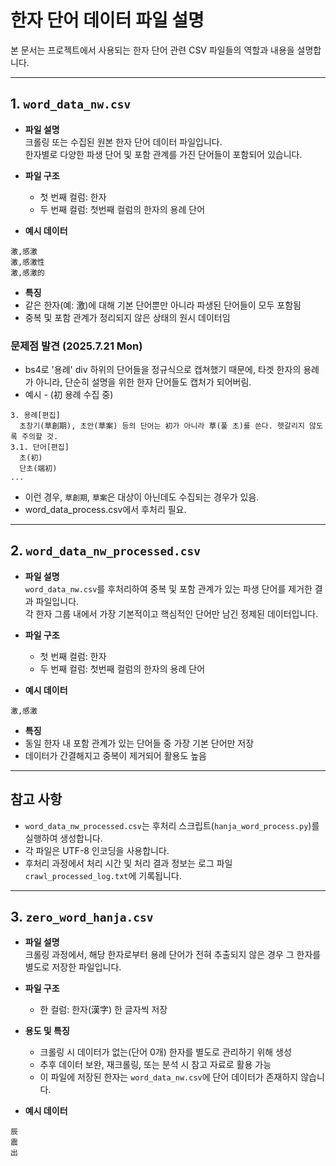 # 한자 단어 데이터 파일 설명

본 문서는 프로젝트에서 사용되는 한자 단어 관련 CSV 파일들의 역할과 내용을 설명합니다.

---

## 1. `word_data_nw.csv`

- **파일 설명**  
  크롤링 또는 수집된 원본 한자 단어 데이터 파일입니다.  
  한자별로 다양한 파생 단어 및 포함 관계를 가진 단어들이 포함되어 있습니다.

- **파일 구조**  
  - 첫 번째 컬럼: 한자 
  - 두 번째 컬럼: 첫번째 컬럼의 한자의 용례 단어

- **예시 데이터**  

```
激,感激
激,感激性
激,感激的
```

- **특징**  
- 같은 한자(예: 激)에 대해 기본 단어뿐만 아니라 파생된 단어들이 모두 포함됨  
- 중복 및 포함 관계가 정리되지 않은 상태의 원시 데이터임

### 문제점 발견 (2025.7.21 Mon)
- bs4로 '용례' div 하위의 단어들을 정규식으로 캡쳐했기 때문에, 타겟 한자의 용례가 아니라, 단순히 설명을 위한 한자 단어들도 캡처가 되어버림.
- 예시 - (初 용례 수집 중)
```
3. 용례[편집]
  초창기(草創期), 초안(草案) 등의 단어는 初가 아니라 草(풀 초)를 쓴다. 헷갈리지 않도록 주의할 것.
3.1. 단어[편집]
  초(初)
  단초(端初)
...
```
- 이런 경우, `草創期`, `草案`은 대상이 아닌데도 수집되는 경우가 있음.
- word_data_process.csv에서 후처리 필요.

---

## 2. `word_data_nw_processed.csv`

- **파일 설명**  
`word_data_nw.csv`를 후처리하여 중복 및 포함 관계가 있는 파생 단어를 제거한 결과 파일입니다.  
각 한자 그룹 내에서 가장 기본적이고 핵심적인 단어만 남긴 정제된 데이터입니다.

- **파일 구조**  
  - 첫 번째 컬럼: 한자
  - 두 번째 컬럼: 첫번째 컬럼의 한자의 용례 단어

- **예시 데이터**  

```
激,感激
```


- **특징**  
- 동일 한자 내 포함 관계가 있는 단어들 중 가장 기본 단어만 저장  
- 데이터가 간결해지고 중복이 제거되어 활용도 높음

---

## 참고 사항

- `word_data_nw_processed.csv`는 후처리 스크립트(`hanja_word_process.py`)를 실행하여 생성합니다.  
- 각 파일은 UTF-8 인코딩을 사용합니다.  
- 후처리 과정에서 처리 시간 및 처리 결과 정보는 로그 파일 `crawl_processed_log.txt`에 기록됩니다.

---

## 3. `zero_word_hanja.csv`

- **파일 설명**  
  크롤링 과정에서, 해당 한자로부터 용례 단어가 전혀 추출되지 않은 경우 그 한자를 별도로 저장한 파일입니다.

- **파일 구조**  
  - 한 컬럼: 한자(漢字) 한 글자씩 저장

- **용도 및 특징**  
  - 크롤링 시 데이터가 없는(단어 0개) 한자를 별도로 관리하기 위해 생성  
  - 추후 데이터 보완, 재크롤링, 또는 분석 시 참고 자료로 활용 가능  
  - 이 파일에 저장된 한자는 `word_data_nw.csv`에 단어 데이터가 존재하지 않습니다.

- **예시 데이터**  
```
辰
震
出
```